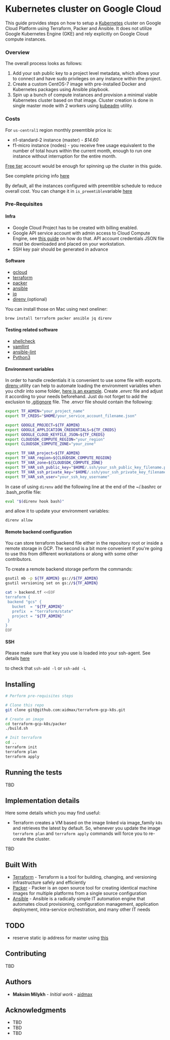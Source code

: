 # Kubernetes cluster on Google Cloud


This guide provides steps on how to setup a [Kubernetes](https://kubernetes.io)
cluster on Google Cloud Platform using Terraform, Packer and Ansible.  It does
not utilize Google Kubernetes Engine (GKE) and rely explicitly on Google Cloud
compute instances.

### Overview
The overall process looks as follows:
1. Add your ssh public key to a project level metadata, which allows your to
   connect and have sudo privileges on any instance within the project.
2. Create a custom CentOS-7 image with pre-installed Docker and Kubernetes
   packages using Ansible playbook.
3. Spin up a bunch of compute instances and provision a minimal viable
   Kubernetes cluster based on that image. Cluster creation is done in single
   master mode with 2 workers using [kubeadm](https://kubernetes.io/docs/setup/independent/create-cluster-kubeadm/) utility.

### Costs
For `us-central1` region monthly preemtible price is:
* n1-standard-2 instance (master) -  *$14.60*
* f1-micro instance (nodes) - you receive free usage equivalent to the number of
  total hours within the current month, enough to run one instance without
  interruption for the entire month. 

[Free tier](https://cloud.google.com/free/) account would be enough for spinning
up the cluster in this guide.

See complete pricing info [here](https://cloud.google.com/compute/pricing)

By default, all the instances configured with preemtible schedule to reduce
overall cost. You can change it in `is_preemtible`variable [here](variables.tf)

### Pre-Requisites

#### Infra
* Google Cloud Project has to be created with billing enabled. 
* Google API service account with admin access to Cloud Compute Engine, 
  see [this guide](https://cloud.google.com/community/tutorials/managing-gcp-projects-with-terraform) on how do that. 
  API account credentials JSON file must be downloaded and placed on your
  workstation.
* SSH key pair should be generated in advance

#### Software
* [ gcloud ](https://cloud.google.com/sdk/install)
* [ terraform ](https://www.terraform.io/downloads.html)
* [ packer ](https://www.packer.io/downloads.html)
* [ ansible ](https://docs.ansible.com/ansible/latest/installation_guide/intro_installation.html)
* [jq](https://stedolan.github.io/jq/)
* [ direnv ](https://direnv.net) (optional)

You can install those on Mac using next oneliner:
```bash
brew install terraform packer ansible jq direnv
```

#### Testing related software
* [shellcheck](https://github.com/koalaman/shellcheck)
* [yamllint](https://github.com/adrienverge/yamllint)
* [ansible-lint](https://github.com/ansible/ansible-lint)
* [Python3](https://www.python.org/downloads/)

#### Environment variables
In order to handle credentials it is convenient to use some file with exports. [ direnv ](https://direnv.net) utility can help to automate loading the environment variables when you chdir into some folder, [here is an example](envrc_example). Create *.envrc* file and adjust it according to your needs beforehand. Just do not forget to add the exclusion to [.gitignore](.gitignore) file. 
The .envcr file should contain the following:
```bash
export TF_ADMIN="your_project_name"
export TF_CREDS="$HOME/your_service_account_filename.json"

export GOOGLE_PROJECT=${TF_ADMIN}
export GOOGLE_APPLICATION_CREDENTIALS=${TF_CREDS}
export GOOGLE_CLOUD_KEYFILE_JSON=${TF_CREDS}
export CLOUDSDK_COMPUTE_REGION="your_region"
export CLOUDSDK_COMPUTE_ZONE="your_zone"

export TF_VAR_project=${TF_ADMIN}
export TF_VAR_region=${CLOUDSDK_COMPUTE_REGION}
export TF_VAR_zone=${CLOUDSDK_COMPUTE_ZONE}
export TF_VAR_ssh_public_key="$HOME/.ssh/your_ssh_public_key_filename.pub"
export TF_VAR_ssh_private_key="$HOME/.ssh/your_ssh_private_key_filename"
export TF_VAR_ssh_user="your_ssh_key_username"
```
In case of using `direnv` add the following line at the end of the ~/.bashrc or
.bash_profile file:
```bash
eval "$(direnv hook bash)"
```
and allow it to update your environment variables:
```bash
direnv allow
```
#### Remote backend configuration
You can store terraform backend file either in the repository root or inside a
remote storage in GCP. The second is a bit more convenient if you're going to
use this from different workstations or along with some other contributors.  

To create a remote backend storage perform the commands:
```bash
gsutil mb -p ${TF_ADMIN} gs://${TF_ADMIN}
gsutil versioning set on gs://${TF_ADMIN}

cat > backend.tf <<EOF
terraform {
 backend "gcs" {
   bucket  = "${TF_ADMIN}"
   prefix  = "terraform/state"
   project = "${TF_ADMIN}"
 }
}
EOF
```
#### SSH
Please make sure that key you use is loaded into your ssh-agent. See details
[here](https://help.github.com/articles/generating-a-new-ssh-key-and-adding-it-to-the-ssh-agent/)

to check that `ssh-add -l` or `ssh-add -L`

## Installing

```bash
# Perform pre-requisites steps

# Clone this repo
git clone git@github.com:aidmax/terraform-gcp-k8s.git

# Create an image
cd terraform-gcp-k8s/packer
./build.sh

# Init terraform
cd ..
terraform init
terraform plan
terraform apply
```

## Running the tests

TBD


## Implementation details
Here some details which you may find useful:
* Terraform creates a VM based on the image linked via image_family `k8s` and retrieves the latest by default. So, whenever you update the image `terraform plan` and `terraform apply` commands will force you to re-create the cluster. 

TBD

## Built With

* [Terraform](https://www.terraform.io) - Terraform is a tool for building, changing, and versioning infrastructure safely and efficiently
* [Packer](https://packer.io) - Packer is an open source tool for creating identical machine images for multiple platforms from a single source configuration
* [Ansible](https://ansible.com) - Ansible is a radically simple IT automation engine that automates cloud provisioning, configuration management, application deployment, intra-service orchestration, and many other IT needs

## TODO
* reserve static ip address for master using [this](https://www.terraform.io/docs/providers/google/r/compute_address.html)

## Contributing

TBD

## Authors

* **Maksim Milykh** - *Initial work* - [aidmax](https://github.com/aidmax)

## Acknowledgments

* TBD
* TBD
* TBD


